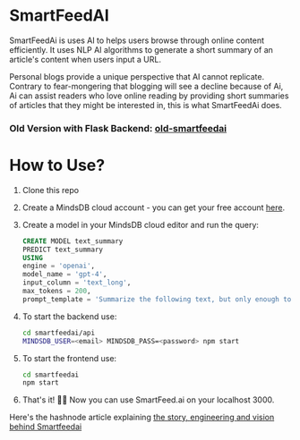# SmartFeedAI
SmartFeedAi is uses AI to helps users browse through online content efficiently. It uses NLP AI algorithms to generate a short summary of an article's content when users input a URL. 

Personal blogs provide a unique perspective that AI cannot replicate. Contrary to fear-mongering that blogging will see a decline because of Ai, Ai can assist readers who love online reading by providing short summaries of articles that they might be interested in, this is what SmartFeedAi does.

### Old Version with Flask Backend: [old-smartfeedai](https://github.com/avionmission/smartfeedai/tree/42e8289e53c68207f09388dc72f8fbda760c689a)

# How to Use?
1. Clone this repo
2. Create a MindsDB cloud account - you can get your free account [here](https://cloud.mindsdb.com/). 
3. Create a model in your MindsDB cloud editor and run the query:
    
    ```sql
    CREATE MODEL text_summary
    PREDICT text_summary
    USING
    engine = 'openai',
    model_name = 'gpt-4',
    input_column = 'text_long',
    max_tokens = 200,
    prompt_template = 'Summarize the following text, but only enough to inspire intrigue. text:{{text_long}}';
    ```
4. To start the backend use:

    ```bash
    cd smartfeedai/api
    MINDSDB_USER=<email> MINDSDB_PASS=<password> npm start
    ```
5. To start the frontend use:

    ```bash
    cd smartfeedai
    npm start
    ```
6. That's it! 🎉🎉 Now you can use SmartFeed.ai on your localhost 3000.

Here's the hashnode article explaining [the story, engineering and vision behind Smartfeedai](https://avionmission.hashnode.dev/building-an-ai-saas-with-mindsdb) 
